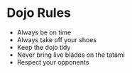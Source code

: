 # Dojo Rules

- Always be on time
- Always take off your shoes
- Keep the dojo tidy
- Never bring live blades on the tatami
- Respect your opponents

